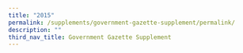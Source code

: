 ```yaml
---
title: "2015"
permalink: /supplements/government-gazette-supplement/permalink/
description: ""
third_nav_title: Government Gazette Supplement
---
```

